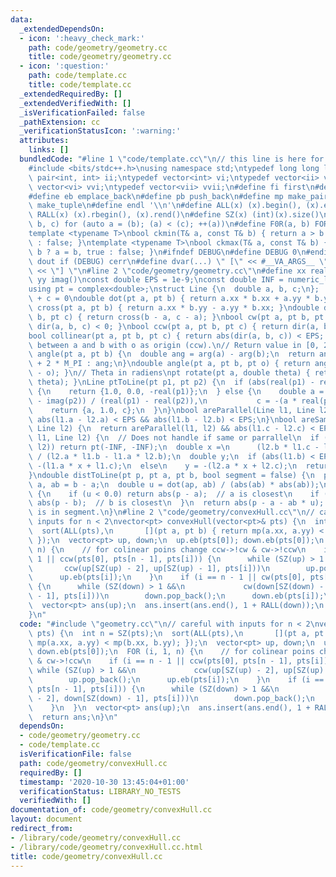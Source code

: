 ```yaml
---
data:
  _extendedDependsOn:
  - icon: ':heavy_check_mark:'
    path: code/geometry/geometry.cc
    title: code/geometry/geometry.cc
  - icon: ':question:'
    path: code/template.cc
    title: code/template.cc
  _extendedRequiredBy: []
  _extendedVerifiedWith: []
  _isVerificationFailed: false
  _pathExtension: cc
  _verificationStatusIcon: ':warning:'
  attributes:
    links: []
  bundledCode: "#line 1 \"code/template.cc\"\n// this line is here for a reason\n\
    #include <bits/stdc++.h>\nusing namespace std;\ntypedef long long ll;\ntypedef\
    \ pair<int, int> ii;\ntypedef vector<int> vi;\ntypedef vector<ii> vii;\ntypedef\
    \ vector<vi> vvi;\ntypedef vector<vii> vvii;\n#define fi first\n#define se second\n\
    #define eb emplace_back\n#define pb push_back\n#define mp make_pair\n#define mt\
    \ make_tuple\n#define endl '\\n'\n#define ALL(x) (x).begin(), (x).end()\n#define\
    \ RALL(x) (x).rbegin(), (x).rend()\n#define SZ(x) (int)(x).size()\n#define FOR(a,\
    \ b, c) for (auto a = (b); (a) < (c); ++(a))\n#define F0R(a, b) FOR (a, 0, (b))\n\
    template <typename T>\nbool ckmin(T& a, const T& b) { return a > b ? a = b, true\
    \ : false; }\ntemplate <typename T>\nbool ckmax(T& a, const T& b) { return a <\
    \ b ? a = b, true : false; }\n#ifndef DEBUG\n#define DEBUG 0\n#endif\n#define\
    \ dout if (DEBUG) cerr\n#define dvar(...) \" [\" << #__VA_ARGS__ \": \" << (__VA_ARGS__)\
    \ << \"] \"\n#line 2 \"code/geometry/geometry.cc\"\n#define xx real()\n#define\
    \ yy imag()\nconst double EPS = 1e-9;\nconst double INF = numeric_limits<double>::max();\n\
    using pt = complex<double>;\nstruct Line {\n  double a, b, c;\n};  // ax + by\
    \ + c = 0\ndouble dot(pt a, pt b) { return a.xx * b.xx + a.yy * b.yy; }\ndouble\
    \ cross(pt a, pt b) { return a.xx * b.yy - a.yy * b.xx; }\ndouble dir(pt a, pt\
    \ b, pt c) { return cross(b - a, c - a); }\nbool cw(pt a, pt b, pt c) { return\
    \ dir(a, b, c) < 0; }\nbool ccw(pt a, pt b, pt c) { return dir(a, b, c) > 0; }\n\
    bool collinear(pt a, pt b, pt c) { return abs(dir(a, b, c)) < EPS; }\n// Angle\
    \ between a and b with o as origin (ccw).\n// Return value in [0, 2PI)\ndouble\
    \ angle(pt a, pt b) {\n  double ang = arg(a) - arg(b);\n  return ang < 0 ? ang\
    \ + 2 * M_PI : ang;\n}\ndouble angle(pt a, pt b, pt o) { return angle(b - o, a\
    \ - o); }\n// Theta in radiens\npt rotate(pt a, double theta) { return a * polar(1.0,\
    \ theta); }\nLine ptToLine(pt p1, pt p2) {\n  if (abs(real(p1) - real(p2)) < EPS)\
    \ {\n    return {1.0, 0.0, -real(p1)};\n  } else {\n    double a = -(imag(p1)\
    \ - imag(p2)) / (real(p1) - real(p2)),\n           c = -(a * real(p1)) - imag(p2);\n\
    \    return {a, 1.0, c};\n  }\n}\nbool areParallel(Line l1, Line l2) {\n  return\
    \ abs(l1.a - l2.a) < EPS && abs(l1.b - l2.b) < EPS;\n}\nbool areSame(Line l1,\
    \ Line l2) {\n  return areParallel(l1, l2) && abs(l1.c - l2.c) < EPS;\n}\npt intersectPt(Line\
    \ l1, Line l2) {\n  // Does not handle if same or parrallel\n  if (areParallel(l1,\
    \ l2)) return pt(-INF, -INF);\n  double x =\n      (l2.b * l1.c - l1.b * l2.c)\
    \ / (l2.a * l1.b - l1.a * l2.b);\n  double y;\n  if (abs(l1.b) < EPS)\n    y =\
    \ -(l1.a * x + l1.c);\n  else\n    y = -(l2.a * x + l2.c);\n  return pt(x, y);\n\
    }\ndouble distToLine(pt p, pt a, pt b, bool segment = false) {\n  pt ap = p -\
    \ a, ab = b - a;\n  double u = dot(ap, ab) / (abs(ab) * abs(ab));\n  if (segment)\
    \ {\n    if (u < 0.0) return abs(p - a);  // a is closest\n    if (u > 1.0) return\
    \ abs(p - b);  // b is closest\n  }\n  return abs(p - a - ab * u);      // closest\
    \ is in segment.\n}\n#line 2 \"code/geometry/convexHull.cc\"\n// careful with\
    \ inputs for n < 2\nvector<pt> convexHull(vector<pt>& pts) {\n  int n = SZ(pts);\n\
    \  sort(ALL(pts),\n       [](pt a, pt b) { return mp(a.xx, a.yy) < mp(b.xx, b.yy);\
    \ });\n  vector<pt> up, down;\n  up.eb(pts[0]); down.eb(pts[0]);\n  FOR (i, 1,\
    \ n) {\n    // for colinear poins change ccw->!cw & cw->!ccw\n    if (i == n -\
    \ 1 || ccw(pts[0], pts[n - 1], pts[i])) {\n      while (SZ(up) > 1 &&\n      \
    \       ccw(up[SZ(up) - 2], up[SZ(up) - 1], pts[i]))\n        up.pop_back();\n\
    \      up.eb(pts[i]);\n    }\n    if (i == n - 1 || cw(pts[0], pts[n - 1], pts[i]))\
    \ {\n      while (SZ(down) > 1 &&\n             cw(down[SZ(down) - 2], down[SZ(down)\
    \ - 1], pts[i]))\n        down.pop_back();\n      down.eb(pts[i]);\n    }\n  }\n\
    \  vector<pt> ans(up);\n  ans.insert(ans.end(), 1 + RALL(down));\n  return ans;\n\
    }\n"
  code: "#include \"geometry.cc\"\n// careful with inputs for n < 2\nvector<pt> convexHull(vector<pt>&\
    \ pts) {\n  int n = SZ(pts);\n  sort(ALL(pts),\n       [](pt a, pt b) { return\
    \ mp(a.xx, a.yy) < mp(b.xx, b.yy); });\n  vector<pt> up, down;\n  up.eb(pts[0]);\
    \ down.eb(pts[0]);\n  FOR (i, 1, n) {\n    // for colinear poins change ccw->!cw\
    \ & cw->!ccw\n    if (i == n - 1 || ccw(pts[0], pts[n - 1], pts[i])) {\n     \
    \ while (SZ(up) > 1 &&\n             ccw(up[SZ(up) - 2], up[SZ(up) - 1], pts[i]))\n\
    \        up.pop_back();\n      up.eb(pts[i]);\n    }\n    if (i == n - 1 || cw(pts[0],\
    \ pts[n - 1], pts[i])) {\n      while (SZ(down) > 1 &&\n             cw(down[SZ(down)\
    \ - 2], down[SZ(down) - 1], pts[i]))\n        down.pop_back();\n      down.eb(pts[i]);\n\
    \    }\n  }\n  vector<pt> ans(up);\n  ans.insert(ans.end(), 1 + RALL(down));\n\
    \  return ans;\n}\n"
  dependsOn:
  - code/geometry/geometry.cc
  - code/template.cc
  isVerificationFile: false
  path: code/geometry/convexHull.cc
  requiredBy: []
  timestamp: '2020-10-30 13:45:04+01:00'
  verificationStatus: LIBRARY_NO_TESTS
  verifiedWith: []
documentation_of: code/geometry/convexHull.cc
layout: document
redirect_from:
- /library/code/geometry/convexHull.cc
- /library/code/geometry/convexHull.cc.html
title: code/geometry/convexHull.cc
---
```

